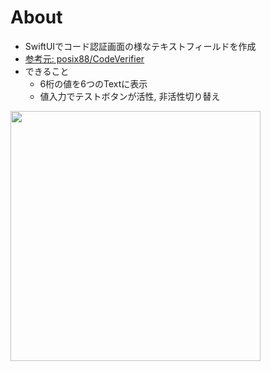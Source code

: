 # About
- SwiftUIでコード認証画面の様なテキストフィールドを作成
- [参考元: posix88/CodeVerifier](https://github.com/posix88/CodeVerifier)
- できること
    - 6桁の値を6つのTextに表示
    - 値入力でテストボタンが活性, 非活性切り替え
<img src="https://user-images.githubusercontent.com/2902854/208056067-d3779488-0cc2-44c2-8915-cd7d14a8941b.png" width="400">
